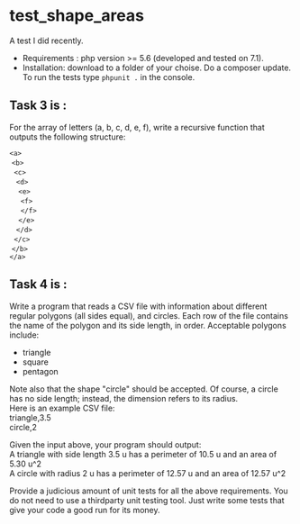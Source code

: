 # test_shape_areas
A test I did recently. 

- Requirements : php version >= 5.6 (developed and tested on 7.1).
- Installation: download to a folder of your choise. Do a composer update. To run the tests type `phpunit .` in the console.

## Task 3 is : 

For the array of letters (a, b, c, d, e, f), write a recursive function that outputs the following structure:

`<a>`<br/>
&nbsp;`<b>`<br/>
&nbsp;&nbsp;`<c>`<br/>
&nbsp;&nbsp;&nbsp;`<d>`<br/>
&nbsp;&nbsp;&nbsp;&nbsp;`<e>`<br/>
&nbsp;&nbsp;&nbsp;&nbsp;&nbsp;`<f>`<br/>
&nbsp;&nbsp;&nbsp;&nbsp;&nbsp;`</f>`<br/>
&nbsp;&nbsp;&nbsp;&nbsp;`</e>`<br/>
&nbsp;&nbsp;&nbsp;`</d>`<br/>
&nbsp;&nbsp;`</c>`<br/>
&nbsp;`</b>`<br/>
`</a>`

## Task 4 is :

Write a program that reads a CSV file with information about different regular polygons (all sides
equal), and circles. Each row of the file contains the name of the polygon and its side length, in order.
Acceptable polygons include:
- triangle
- square
- pentagon

Note also that the shape "circle" should be accepted. Of course, a circle has no side length; instead, the
dimension refers to its radius.<br />
Here is an example CSV file:<br />
triangle,3.5<br />
circle,2<br />

Given the input above, your program should output:<br />
A triangle with side length 3.5 u has a perimeter of 10.5 u and an area of 5.30 u^2<br />
A circle with radius 2 u has a perimeter of 12.57 u and an area of 12.57 u^2<br />

Provide a judicious amount of unit tests for all the above requirements. You do not need to use a thirdparty
unit testing tool. Just write some tests that give your code a good run for its money.
